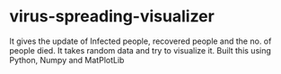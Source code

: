 # virus-spreading-visualizer
It gives the update of Infected people, recovered people and the no. of people died. It takes random data and try to visualize it. Built this using Python, Numpy and MatPlotLib
